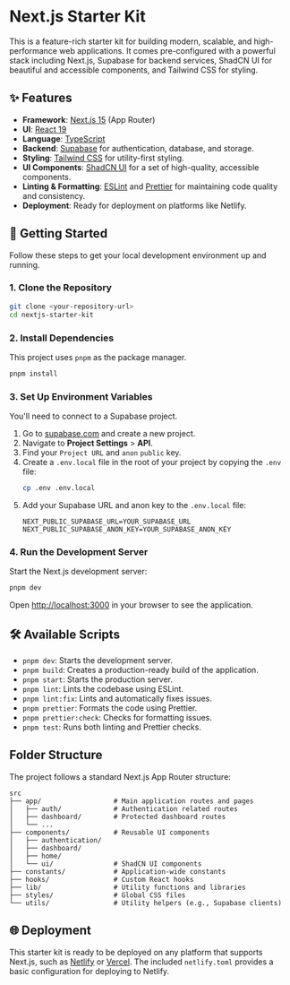 # Next.js Starter Kit

This is a feature-rich starter kit for building modern, scalable, and high-performance web applications. It comes pre-configured with a powerful stack including Next.js, Supabase for backend services, ShadCN UI for beautiful and accessible components, and Tailwind CSS for styling.

## ✨ Features

- **Framework**: [Next.js 15](https://nextjs.org/) (App Router)
- **UI**: [React 19](https://react.dev/)
- **Language**: [TypeScript](https://www.typescriptlang.org/)
- **Backend**: [Supabase](https://supabase.io/) for authentication, database, and storage.
- **Styling**: [Tailwind CSS](https://tailwindcss.com/) for utility-first styling.
- **UI Components**: [ShadCN UI](https://ui.shadcn.com/) for a set of high-quality, accessible components.
- **Linting & Formatting**: [ESLint](https://eslint.org/) and [Prettier](https://prettier.io/) for maintaining code quality and consistency.
- **Deployment**: Ready for deployment on platforms like Netlify.

## 🚀 Getting Started

Follow these steps to get your local development environment up and running.

### 1. Clone the Repository

```bash
git clone <your-repository-url>
cd nextjs-starter-kit
```

### 2. Install Dependencies

This project uses `pnpm` as the package manager.

```bash
pnpm install
```

### 3. Set Up Environment Variables

You'll need to connect to a Supabase project.

1.  Go to [supabase.com](https://supabase.com) and create a new project.
2.  Navigate to **Project Settings** > **API**.
3.  Find your `Project URL` and `anon` `public` key.
4.  Create a `.env.local` file in the root of your project by copying the `.env` file:
    ```bash
    cp .env .env.local
    ```
5.  Add your Supabase URL and anon key to the `.env.local` file:
    ```env
    NEXT_PUBLIC_SUPABASE_URL=YOUR_SUPABASE_URL
    NEXT_PUBLIC_SUPABASE_ANON_KEY=YOUR_SUPABASE_ANON_KEY
    ```

### 4. Run the Development Server

Start the Next.js development server:

```bash
pnpm dev
```

Open [http://localhost:3000](http://localhost:3000) in your browser to see the application.

## 🛠️ Available Scripts

- `pnpm dev`: Starts the development server.
- `pnpm build`: Creates a production-ready build of the application.
- `pnpm start`: Starts the production server.
- `pnpm lint`: Lints the codebase using ESLint.
- `pnpm lint:fix`: Lints and automatically fixes issues.
- `pnpm prettier`: Formats the code using Prettier.
- `pnpm prettier:check`: Checks for formatting issues.
- `pnpm test`: Runs both linting and Prettier checks.

## Folder Structure

The project follows a standard Next.js App Router structure:

```
src
├── app/                  # Main application routes and pages
│   ├── auth/             # Authentication related routes
│   ├── dashboard/        # Protected dashboard routes
│   └── ...
├── components/           # Reusable UI components
│   ├── authentication/
│   ├── dashboard/
│   ├── home/
│   └── ui/               # ShadCN UI components
├── constants/            # Application-wide constants
├── hooks/                # Custom React hooks
├── lib/                  # Utility functions and libraries
├── styles/               # Global CSS files
└── utils/                # Utility helpers (e.g., Supabase clients)
```

## 🌐 Deployment

This starter kit is ready to be deployed on any platform that supports Next.js, such as [Netlify](https://www.netlify.com/) or [Vercel](https://vercel.com/). The included `netlify.toml` provides a basic configuration for deploying to Netlify.
